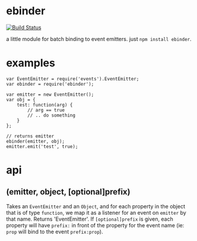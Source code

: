 # ebinder

[![Build Status](https://travis-ci.org/bengreenier/ebinder.svg?branch=master)](https://travis-ci.org/bengreenier/ebinder)

a little module for batch binding to event emitters. just `npm install ebinder`.

# examples

```
var EventEmitter = require('events').EventEmitter;
var ebinder = require('ebinder');

var emitter = new EventEmitter();
var obj = {
	test: function(arg) {
		// arg == true
		// .. do something
	}
};

// returns emitter
ebinder(emitter, obj);
emitter.emit('test', true);
```

# api

## (emitter, object, [optional]prefix)

Takes an `EventEmitter` and an `Object`, and for each property in the object that is of type `function`, we map it as a listener for an event on `emitter` by that name. Returns 'EventEmitter'.
If `[optional]prefix` is given, each property will have `prefix:` in front of the property for the event name (ie: `prop` will bind to the event `prefix:prop`). 